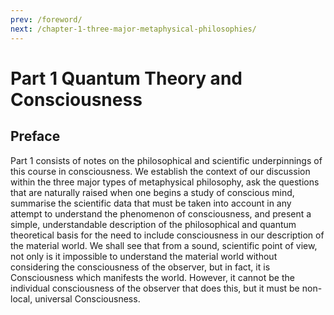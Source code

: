 ```yaml
---
prev: /foreword/
next: /chapter-1-three-major-metaphysical-philosophies/
---
```


# Part 1 Quantum Theory and Consciousness

## Preface

Part 1 consists of notes on the philosophical and scientific underpinnings of this course in consciousness. We establish the context of our discussion within the three major types of metaphysical philosophy, ask the questions that are naturally raised when one begins a study of conscious mind, summarise the scientific data that must be taken into account in any attempt to understand the phenomenon of consciousness, and present a simple, understandable description of the philosophical and quantum theoretical basis for the need to include consciousness in our description of the material world. We shall see that from a sound, scientific point of view, not only is it impossible to understand the material world without considering the consciousness of the observer, but in fact, it is Consciousness which manifests the world. However, it cannot be the individual consciousness of the observer that does this, but it must be non-local, universal Consciousness. 
